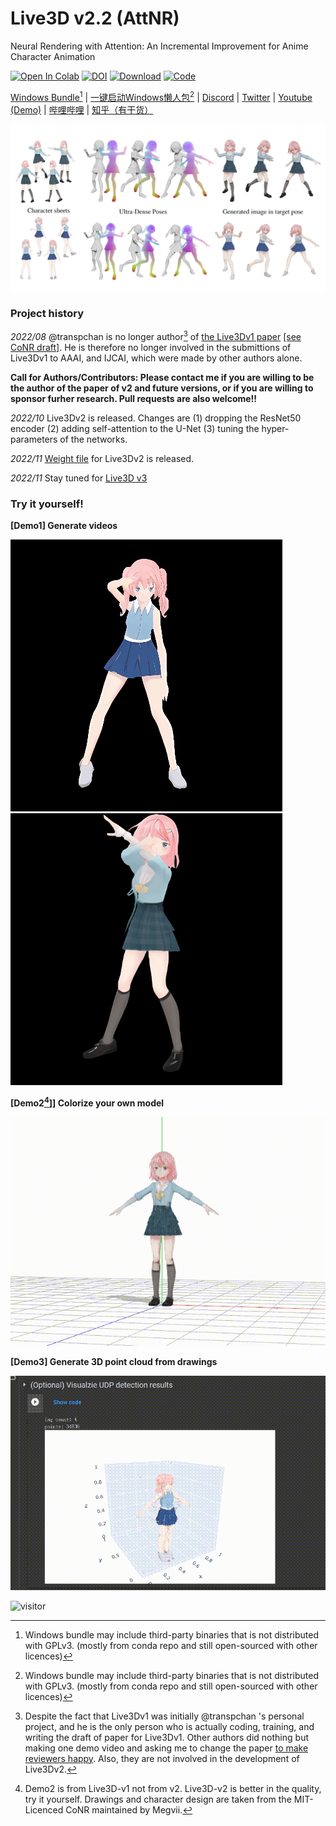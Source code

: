 # Live3D v2.2 (AttNR) 

Neural Rendering with Attention: An Incremental Improvement for Anime Character Animation

[![Open In Colab](https://colab.research.google.com/assets/colab-badge.svg)](https://colab.research.google.com/github/transpchan/Live3D-v2/blob/main/notebook.ipynb) [![DOI](https://zenodo.org/badge/DOI/10.5281/zenodo.7652719.svg)](https://doi.org/10.5281/zenodo.7652719) [![Download](https://img.shields.io/badge/Download-Windows-green.svg)](https://github.com/transpchan/Live3D-v2/releases/windows) [![Code](https://img.shields.io/badge/Code-GPLv3-green.svg)](https://github.com/transpchan/Live3D-v2/) 

[Windows Bundle[^3]](https://github.com/transpchan/Live3D-v2/releases/windows) |
 [一键启动Windows懒人包[^3]](https://github.com/transpchan/Live3D-v2/releases/windows) |
[Discord](https://discord.gg/Md3cykbn36) |
[Twitter](https://twitter.com/transpchan) |
[Youtube (Demo)](https://www.youtube.com/playlist?list=PL7inWxnP31gKeBe2TCDQZIXQpoOTpJgFT) |
[哔哩哔哩](https://space.bilibili.com/6418569) |
[知乎（有干货）](https://zhuanlan.zhihu.com/p/565391665)

[![image](https://github.com/transpchan/transpchan.github.io/blob/main/live3d/main.png?raw=true)](https://www.youtube.com/playlist?list=PL7inWxnP31gKeBe2TCDQZIXQpoOTpJgFT)


### Project history


<i>2022/08</i> @transpchan is no longer author[^1] of  [the Live3Dv1 paper](https://github.com/transpchan/Live3D/) [[see CoNR draft]](https://github.com/transpchan/transpchan.github.io/blob/57efe17cdce35cf2c49c8d11ebd9bac108d1ac59/live3d/CoNR.pdf). He is therefore no longer involved in the submittions of Live3Dv1 to AAAI, and IJCAI, which were made by other authors alone. 

**Call for Authors/Contributors: Please contact me if you are willing to be the author of the paper of v2 and future versions, or if you are willing to sponsor furher research.  Pull requests are also welcome!!**

<i>2022/10</i> Live3Dv2 is released. Changes are (1) dropping the ResNet50 encoder (2) adding self-attention to the U-Net (3) tuning the hyper-parameters of the networks.

<i>2022/11</i> [Weight file](https://github.com/transpchan/Live3D-v2/releases) for Live3Dv2 is released. 

<i>2022/11</i> Stay tuned for [Live3D v3](https://github.com/transpchan/Live3D-v3)


### Try it yourself!


**[Demo1] Generate videos**

[![image](https://github.com/transpchan/transpchan.github.io/blob/main/live3d/5.gif?raw=true)](https://github.com/transpchan/Live3D-v2)
[![image](https://github.com/transpchan/transpchan.github.io/blob/main/live3d/6.gif?raw=true)](https://github.com/transpchan/Live3D-v2)


**[Demo2[^2]]] Colorize your own model**

[![image](https://github.com/transpchan/transpchan.github.io/blob/main/live3d/4.gif?raw=true)](https://transpchan.github.io/live3d)

**[Demo3] Generate 3D point cloud from drawings**

[![image](https://github.com/transpchan/transpchan.github.io/blob/main/live3d/3.gif?raw=true)](https://github.com/transpchan/Live3D-v2)

![visitor](https://count.getloli.com/get/@live3d?theme=gelbooru)



[^1]: Despite the fact that Live3Dv1 was initially  @transpchan 's personal project, and he is the only person who is actually coding, training, and writing the draft of paper for Live3Dv1.  Other authors did nothing but making one demo video and asking me to change the paper [to make reviewers happy](https://github.com/transpchan/Live3D/issues/1#issuecomment-1173902028). Also, they are not involved in the development of Live3Dv2.

[^2]: Demo2 is from Live3D-v1 not from v2. Live3D-v2 is better in the quality, try it yourself. Drawings and character design are taken from the MIT-Licenced CoNR maintained by Megvii. 

[^3]:Windows bundle may include third-party binaries that is not distributed with GPLv3. (mostly from conda repo and still open-sourced with other licences)
